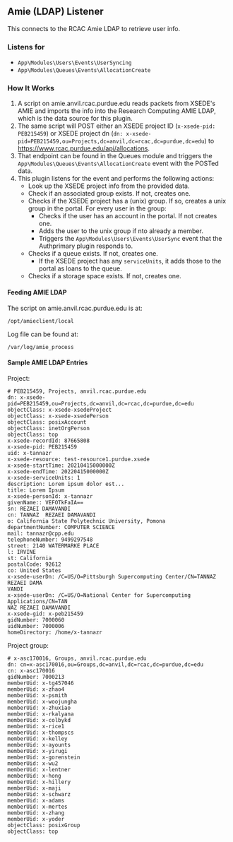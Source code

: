 ## Amie (LDAP) Listener

This connects to the RCAC Amie LDAP to retrieve user info.

### Listens for

* `App\Modules\Users\Events\UserSyncing`
* `App\Modules\Queues\Events\AllocationCreate`

### How It Works

1. A script on amie.anvil.rcac.purdue.edu reads packets from XSEDE's AMIE and imports the info into the Research Computing AMIE LDAP, which is the data source for this plugin.
2. The same script will POST either an XSEDE project ID (`x-xsede-pid: PEB215459`) or XSEDE project dn (`dn: x-xsede-pid=PEB215459,ou=Projects,dc=anvil,dc=rcac,dc=purdue,dc=edu`) to https://www.rcac.purdue.edu/api/allocations.
3. That endpoint can be found in the Queues module and triggers the `App\Modules\Queues\Events\AllocationCreate` event with the POSTed data.
4. This plugin listens for the event and performs the following actions:
    * Look up the XSEDE project info from the provided data.
    * Check if an associated group exists. If not, creates one.
    * Checks if the XSEDE project has a (unix) group. If so, creates a unix group in the portal. For every user in the group:
        * Checks if the user has an account in the portal. If not creates one.
        * Adds the user to the unix group if nto already a member.
        * Triggers the `App\Modules\Users\Events\UserSync` event that the Authprimary plugin responds to.
    * Checks if a queue exists. If not, creates one.
        * If the XSEDE project has any `serviceUnits`, it adds those to the portal as loans to the queue.
    * Checks if a storage space exists. If not, creates one.

#### Feeding AMIE LDAP

The script on amie.anvil.rcac.purdue.edu is at:

```
/opt/amieclient/local
```

Log file can be found at:

```
/var/log/amie_process
```

#### Sample AMIE LDAP Entries

Project:

```
# PEB215459, Projects, anvil.rcac.purdue.edu
dn: x-xsede-pid=PEB215459,ou=Projects,dc=anvil,dc=rcac,dc=purdue,dc=edu
objectClass: x-xsede-xsedeProject
objectClass: x-xsede-xsedePerson
objectClass: posixAccount
objectClass: inetOrgPerson
objectClass: top
x-xsede-recordId: 87665808
x-xsede-pid: PEB215459
uid: x-tannazr
x-xsede-resource: test-resource1.purdue.xsede
x-xsede-startTime: 20210415000000Z
x-xsede-endTime: 20220415000000Z
x-xsede-serviceUnits: 1
description: Lorem ipsum dolor est...
title: Lorem Ipsum
x-xsede-personId: x-tannazr
givenName:: VEFOTkFaIA==
sn: REZAEI DAMAVANDI
cn: TANNAZ  REZAEI DAMAVANDI
o: California State Polytechnic University, Pomona
departmentNumber: COMPUTER SCIENCE
mail: tannazr@cpp.edu
telephoneNumber: 9499297548
street: 2140 WATERMARKE PLACE
l: IRVINE
st: California
postalCode: 92612
co: United States
x-xsede-userDn: /C=US/O=Pittsburgh Supercomputing Center/CN=TANNAZ REZAEI DAMA
VANDI
x-xsede-userDn: /C=US/O=National Center for Supercomputing Applications/CN=TAN
NAZ REZAEI DAMAVANDI
x-xsede-gid: x-peb215459
gidNumber: 7000060
uidNumber: 7000006
homeDirectory: /home/x-tannazr
```

Project group:

```
# x-asc170016, Groups, anvil.rcac.purdue.edu
dn: cn=x-asc170016,ou=Groups,dc=anvil,dc=rcac,dc=purdue,dc=edu
cn: x-asc170016
gidNumber: 7000213
memberUid: x-tg457046
memberUid: x-zhao4
memberUid: x-psmith
memberUid: x-woojungha
memberUid: x-zhuxiao
memberUid: x-rkalyana
memberUid: x-colbykd
memberUid: x-rice1
memberUid: x-thompscs
memberUid: x-kelley
memberUid: x-ayounts
memberUid: x-yirugi
memberUid: x-gorenstein
memberUid: x-wu2
memberUid: x-lentner
memberUid: x-hong
memberUid: x-hillery
memberUid: x-maji
memberUid: x-schwarz
memberUid: x-adams
memberUid: x-mertes
memberUid: x-zhang
memberUid: x-yoder
objectClass: posixGroup
objectClass: top
```

